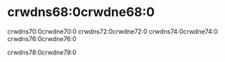 # crwdns68:0crwdne68:0

crwdns70:0crwdne70:0 crwdns72:0crwdne72:0 crwdns74:0crwdne74:0 crwdns76:0crwdne76:0

crwdns78:0crwdne78:0